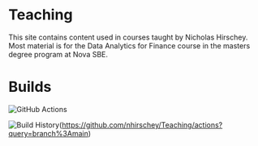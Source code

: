# Teaching
This site contains content used in courses taught by Nicholas Hirschey. Most material is for the Data Analytics for Finance course in the masters degree program at Nova SBE.

# Builds


![GitHub Actions](https://github.com/nhirschey/Teaching/workflows/push-master/badge.svg/branch=main)

![Build History](https://buildstats.info/github/chart/nhirschey/Teaching?brainch=main)(https://github.com/nhirschey/Teaching/actions?query=branch%3Amain)
